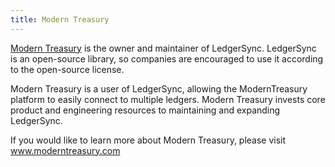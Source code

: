 ```yaml
---
title: Modern Treasury
---
```


[Modern Treasury](https://www.moderntreasury.com/) is the owner and maintainer of LedgerSync. LedgerSync is an
open-source library, so companies are encouraged to use it according to the open-source license.

Modern Treasury is a user of LedgerSync, allowing the ModernTreasury platform to easily connect to multiple ledgers.
Modern Treasury invests core product and engineering resources to maintaining and expanding LedgerSync.

If you would like to learn more about Modern Treasury, please visit www.moderntreasury.com
